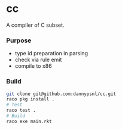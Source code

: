 # cc

A compiler of C subset.

### Purpose

- type id preparation in parsing
- check via rule emit
- compile to x86

### Build

```sh
git clone git@github.com:dannypsnl/cc.git
raco pkg install .
# Test
raco test .
# Build
raco exe main.rkt
```
